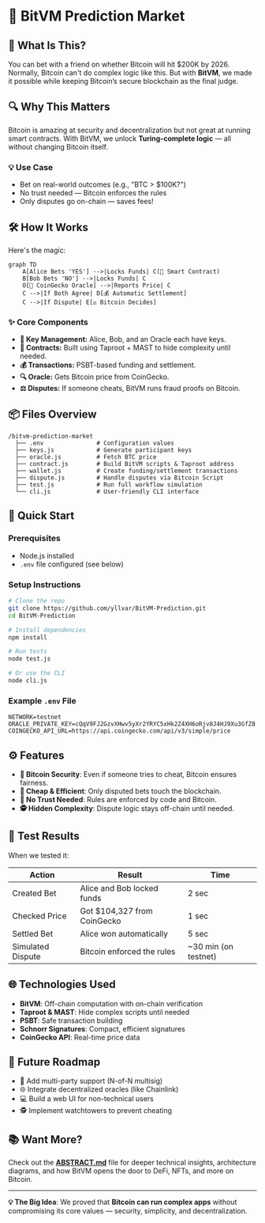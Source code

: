 # 🌟 BitVM Prediction Market

## 🎯 What Is This?
  
You can bet with a friend on whether Bitcoin will hit $200K by 2026. Normally, Bitcoin can't do complex logic like this. But with **BitVM**, we made it possible while keeping Bitcoin’s secure blockchain as the final judge.

## 🔍 Why This Matters

Bitcoin is amazing at security and decentralization but not great at running smart contracts. With BitVM, we unlock **Turing-complete logic** — all without changing Bitcoin itself.

### 💡 Use Case
- Bet on real-world outcomes (e.g., "BTC > $100K?")
- No trust needed — Bitcoin enforces the rules
- Only disputes go on-chain — saves fees!

## 🛠️ How It Works

Here's the magic:

```mermaid
graph TD
    A[Alice Bets 'YES'] -->|Locks Funds| C(📜 Smart Contract)
    B[Bob Bets 'NO'] -->|Locks Funds| C
    O[🔮 CoinGecko Oracle] -->|Reports Price| C
    C -->|If Both Agree| D[💰 Automatic Settlement]
    C -->|If Dispute| E[⚖️ Bitcoin Decides]
```

### ✨ Core Components

- **🔑 Key Management:** Alice, Bob, and an Oracle each have keys.
- **📜 Contracts:** Built using Taproot + MAST to hide complexity until needed.
- **💰 Transactions:** PSBT-based funding and settlement.
- **🔍 Oracle:** Gets Bitcoin price from CoinGecko.
- **⚖️ Disputes:** If someone cheats, BitVM runs fraud proofs on Bitcoin.

## 📦 Files Overview

```
/bitvm-prediction-market
  ├── .env               # Configuration values
  ├── keys.js            # Generate participant keys
  ├── oracle.js          # Fetch BTC price
  ├── contract.js        # Build BitVM scripts & Taproot address
  ├── wallet.js          # Create funding/settlement transactions
  ├── dispute.js         # Handle disputes via Bitcoin Script
  ├── test.js            # Run full workflow simulation
  └── cli.js             # User-friendly CLI interface
```

## 🚀 Quick Start

### Prerequisites

- Node.js installed
- `.env` file configured (see below)

### Setup Instructions

```bash
# Clone the repo
git clone https://github.com/yllvar/BitVM-Prediction.git
cd BitVM-Prediction

# Install dependencies
npm install

# Run tests
node test.js

# Or use the CLI
node cli.js
```

### Example `.env` File

```env
NETWORK=testnet
ORACLE_PRIVATE_KEY=cQqV9FJ2GzvXHwv5yXr2YRYC5xHk2Z4XH6oRjv8J4HJ9Xu3GfZ8
COINGECKO_API_URL=https://api.coingecko.com/api/v3/simple/price
```

## ⚙️ Features

- **🔐 Bitcoin Security**: Even if someone tries to cheat, Bitcoin ensures fairness.
- **💸 Cheap & Efficient**: Only disputed bets touch the blockchain.
- **🤖 No Trust Needed**: Rules are enforced by code and Bitcoin.
- **🕵️ Hidden Complexity**: Dispute logic stays off-chain until needed.

## 🧪 Test Results

When we tested it:

| Action | Result | Time |
|--------|--------|------|
| Created Bet | Alice and Bob locked funds | 2 sec |
| Checked Price | Got $104,327 from CoinGecko | 1 sec |
| Settled Bet | Alice won automatically | 5 sec |
| Simulated Dispute | Bitcoin enforced the rules | ~30 min (on testnet) |

## 🌐 Technologies Used

- **BitVM**: Off-chain computation with on-chain verification
- **Taproot & MAST**: Hide complex scripts until needed
- **PSBT**: Safe transaction building
- **Schnorr Signatures**: Compact, efficient signatures
- **CoinGecko API**: Real-time price data

## 🚀 Future Roadmap

- 👥 Add multi-party support (N-of-N multisig)
- 🌐 Integrate decentralized oracles (like Chainlink)
- 💻 Build a web UI for non-technical users
- 🕵️ Implement watchtowers to prevent cheating

## 📚 Want More?

Check out the [**ABSTRACT.md**](ABSTRACT.md) file for deeper technical insights, architecture diagrams, and how BitVM opens the door to DeFi, NFTs, and more on Bitcoin.

---

**💡 The Big Idea**: We proved that **Bitcoin can run complex apps** without compromising its core values — security, simplicity, and decentralization.


